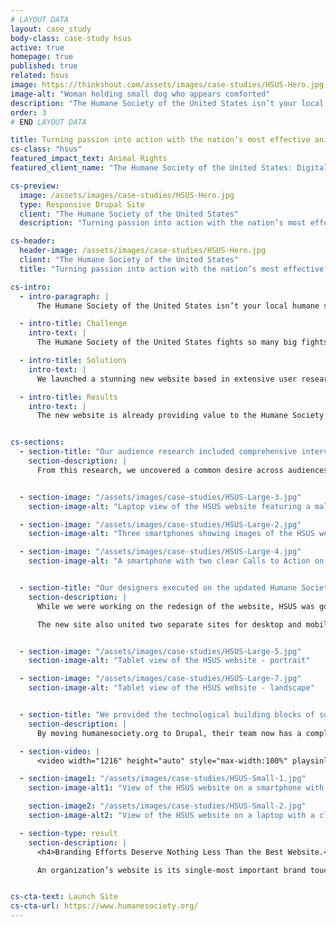 ```yaml
---
# LAYOUT DATA
layout: case_study
body-class: case-study hsus
active: true
homepage: true
published: true
related: hsus
image: https://thinkshout.com/assets/images/case-studies/HSUS-Hero.jpg
image-alt: "Woman holding small dog who appears comforted"
description: "The Humane Society of the United States isn’t your local humane society or pet adoption center. Their mission is to end all forms of animal cruelty. From puppy mills to animal testing, and from trophy hunting to horse slaughter, they take on powerful forces like multibillion dollar industries and systemic governmental policies to bring about a more humane society for us all."
order: 3
# END LAYOUT DATA

title: Turning passion into action with the nation’s most effective animal protection organization.
cs-class: "hsus"
featured_impact_text: Animal Rights
featured_client_name: "The Humane Society of the United States: Digital Advocacy & User Journeys"

cs-preview:
  image: /assets/images/case-studies/HSUS-Hero.jpg
  type: Responsive Drupal Site
  client: "The Humane Society of the United States"
  description: "Turning passion into action with the nation’s most effective animal protection organization."

cs-header:
  header-image: /assets/images/case-studies/HSUS-Hero.jpg
  client: "The Humane Society of the United States"
  title: "Turning passion into action with the nation’s most effective animal protection organization."

cs-intro:
  - intro-paragraph: |
      The Humane Society of the United States isn’t your local humane society or pet adoption center. Their mission is to end all forms of animal cruelty. From puppy mills to animal testing, and from trophy hunting to horse slaughter, they take on powerful forces like multibillion dollar industries and systemic governmental policies to bring about a more humane society for us all.

  - intro-title: Challenge
    intro-text: |
      The Humane Society of the United States fights so many big fights spanning across issue areas and all 50 states. With such important but complex work, people were struggling to connect with the mission, and the website was suffering from content overload.

  - intro-title: Solutions
    intro-text: |
      We launched a stunning new website based in extensive user research that brought their new brand direction to life, streamlined and focused the content, and gave the Humane Society their first truly custom site complete with features and functionality tailored to meet their big goals.

  - intro-title: Results
    intro-text: |
      The new website is already providing value to the Humane Society’s rebranding efforts. As the organization’s single-most important brand touchpoint, it is clear that visitors are better understanding the mission, engaging with their work at a new level, and looking more into how to get involved.


cs-sections:
  - section-title: "Our audience research included comprehensive interviews and surveys of thousands of stakeholders — internal and external, current and lapsed."
    section-description: |
      From this research, we uncovered a common desire across audiences to be invited into the larger story of the Humane Society of the United States (HSUS). People wanted a richer understanding of their daily work and the impact of that work. But they weren’t finding the stories they wanted; they were buried amid outdated or unrelated content. To address this, we capitalized on the organization’s decision to emphasize their “big fights.” We outlined a strategy that brought every site visit to within a single click of action, so that no matter whether a visitor came from search, email, or banner ad, they would have an immediate way to understand the work of HSUS, and join the fight to end animal cruelty.


  - section-image: "/assets/images/case-studies/HSUS-Large-3.jpg"
    section-image-alt: "Laptop view of the HSUS website featuring a malnurished horse in a pen"

  - section-image: "/assets/images/case-studies/HSUS-Large-2.jpg"
    section-image-alt: "Three smartphones showing images of the HSUS website"

  - section-image: "/assets/images/case-studies/HSUS-Large-4.jpg"
    section-image-alt: "A smartphone with two clear Calls to Action on the HSUS website"


  - section-title: "Our designers executed on the updated Humane Society of the United States brand — and did it mobile-first."
    section-description: |
      While we were working on the redesign of the website, HSUS was going through a comprehensive rebranding that required a bold new design. We introduced powerful visual storytelling tools from videos and photos to strategic uses of typography and color.

      The new site also united two separate sites for desktop and mobile as one fully-responsive site. The old mobile site was outdated in mobile-first technology, and caused problems with site maintenance and performance reporting. Content on the new humanesociety.org was designed for mobile interaction from the ground up. We focused on defining clear goals for every interface, and designing user experiences that encouraged and fostered deeper user engagement into and across the site.


  - section-image: "/assets/images/case-studies/HSUS-Large-5.jpg"
    section-image-alt: "Tablet view of the HSUS website - portrait"

  - section-image: "/assets/images/case-studies/HSUS-Large-7.jpg"
    section-image-alt: "Tablet view of the HSUS website - landscape"


  - section-title: "We provided the technological building blocks of success, from better back-end controls to innovative front-end features."
    section-description: |
      By moving humanesociety.org to Drupal, their team now has a completely custom website for the first time in recent memory, with features and controls that allow them to make visiting the new website a totally on-brand, unique, and compelling experience. For example, in order to showcase their Big Fights in a meaningful way, we implemented cinemagraphs on those key pages — animated images that bring the animal to life right in front of your eyes. We also built exciting new popup functionality that slides in to the user’s view and then repeats further down the page, all completely customizable on a page-by-page basis.

  - section-video: |
      <video width="1216" height="auto" style="max-width:100%" playsinline autoplay loop muted markdown="0"><source src="/assets/images/case-studies/HSUS-puppy-mills.mp4" type="video/mp4" markdown="0"></video>

  - section-image1: "/assets/images/case-studies/HSUS-Small-1.jpg"
    section-image-alt1: "View of the HSUS website on a smartphone with a clear call to action"

    section-image2: "/assets/images/case-studies/HSUS-Small-2.jpg"
    section-image-alt2: "View of the HSUS website on a laptop with a clear call to action"

  - section-type: result
    section-description: |
      <h4>Branding Efforts Deserve Nothing Less Than the Best Website.</h4>

      An organization’s website is its single-most important brand touchpoint. When a brand is refreshed or redesigned, a website can make or break the realization of that new brand. We are committed to aligning every website strategy to our clients’ brand strategy. For HSUS, we figured out how to take a beautiful brand concept and design a cohesive digital execution. In strategy and technical functionality, we identified and built the structures needed for that brand to thrive. In these critical first months, the brand has been received with great excitement. We know that will only continue to increase as it is adopted by more established and new audiences.


cs-cta-text: Launch Site
cs-cta-url: https://www.humanesociety.org/
---
```

